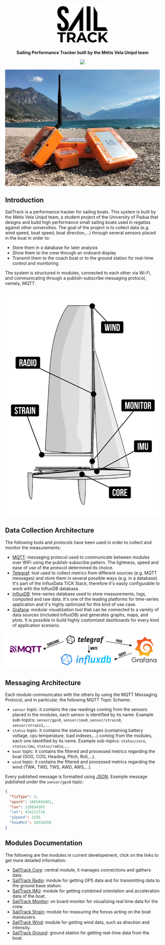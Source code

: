 <p align="center">
  <img src="Assets/SailTrack Logo.svg" width="180">
</p>
<p align="center"><b>Sailing Performance Tracker built by the Métis Vela Unipd team</b></p>

<p align="center">
  <img src="https://img.shields.io/github/license/metis-vela-unipd/sailtrack-docs">
</p>

![modules-image](Assets/Modules%20Image.jpg)

## Introduction
SailTrack is a performance tracker for sailing boats.
This system is built by the Métis Vela Unipd team, a student project of the University of Padua that designs and build high performance small sailing boats used in regattas against other universities.
The goal of the project is to collect data (e.g. wind speed, boat speed, boat direction,...) through several sensors placed in the boat in order to:

* Store them in a database for later analysis
* Show them to the crew through an onboard display
* Transmit them to the coach boat or to the ground station for real-time control and monitoring

The system is structured in modules, connected to each other via Wi-Fi, and communicating through a publish-subscribe messaging protocol, namely, MQTT.

<p align="center">
  <img src="Assets/Modules Diagram.svg" width="500">
</p>

## Data Collection Architecture

The following tools and protocols have been used in order to collect and monitor the measurements:

* [MQTT](https://mqtt.org): messaging protocol used to communicate between modules over WiFi using the publish-subscribe pattern. The lightness, speed and ease of use of the protocol determined its choice.
* [Telegraf](https://www.influxdata.com/time-series-platform/telegraf/): tool used to collect metrics from different sources (e.g. MQTT messages) and store them in several possible ways (e.g. in a database). It's part of the InfluxData TICK Stack, therefore it's easily configurable to work with the InfluxDB database.
* [InfluxDB](https://www.influxdata.com/products/influxdb/): time-series database used to store measurements, logs, computed and raw data. It's one of the leading platforms for time-series application and it's highly optimized for this kind of use case.
* [Grafana](https://grafana.com): modular visualization tool that can be connected to a variety of data sources (included InfluxDB) and generates graphs, maps, and plots. It is possible to build highly customized dashboards for every kind of application scenario.

![data-acquisition-diagram](Assets/Data%20Acquisition%20Diagram.svg)

## Messaging Architecture

Each module communicates with the others by using the MQTT Messaging Protocol, and in particular, the following MQTT Topic Scheme:

* `sensor` topic: it contains the raw readings coming from the sensors placed in the modules, each sensor is identified by its name. Example sub-topics: `sensor/gps0`, `sensor/imu0`, `sensor/strain0`, `sensor/strain1`,....
* `status` topic: it contains the status messages (containing battery voltage, cpu temperature, load indexes,...) coming from the modules, each one identified by its name. Example sub-topics: `status/core`, `status/imu`, `status/radio`,....
* `boat` topic: it contains the filtered and processed metrics regarding the boat (SOG, COG, Heading, Pitch, Roll,...).
* `wind` topic: it contains the filtered and processed metrics regarding the wind (TWA, TWD, TWS, AWD, AWS,...).

Every published message is formatted using [JSON](https://www.json.org/json-en.html). Example message published under the `sensor/gps0` topic:
```json
{
  "fixType": 3,
  "epoch": 1665442481,
  "lon": 118934393
  "lat": 454111710
  "gSpeed": 2335
  "headMot": 34534256
}
```

## Modules Documentation

The following are the modules in current developement, click on the links to get more detailed information:
* [SailTrack Core](SailTrack%20Core): central module, it manages connections and gathers data.
* [SailTrack Radio](SailTrack%20Radio): module for getting GPS data and for transmitting data to the ground base station.
* [SailTrack IMU](SailTrack%20IMU): module for getting combined orientation and acceleration data of the boat.
* [SailTrack Monitor](SailTrack%20Monitor): on board monitor for visualizing real time data for the crew.
* [SailTrack Strain](SailTrack%20Strain): module for measuring the forces acting on the boat maneuvers.
* [SailTrack Wind](SailTrack%20Wind): module for getting wind data, such as direction and intensity.
* [SailTrack Ground](SailTrack%20Ground): ground station for getting real-time data from the boat.
